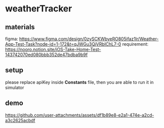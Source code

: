 # weatherTracker

## materials
figma: https://www.figma.com/design/0zySCKWbyeRO805ifaz1lr/Weather-App-Test-Task?node-id=1-172&t=qJWGu3QjVRbIChL7-0
requirement: https://nooro.notion.site/iOS-Take-Home-Test-143742070ed080bbb352de47bdba9b9f

## setup
please replace apiKey inside **Constants** file, then you are able to run it in simulator

## demo
https://github.com/user-attachments/assets/df1b89e8-e2a1-474e-a2cd-a3c2625acbdf

